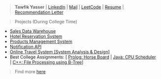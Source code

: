 > <strong>Tawfik Yasser</strong> | [LinkedIn](https://www.linkedin.com/in/tawfikyasser) | [Mail](mailto:tawfekyassertawfek@gmail.com) | [LeetCode](https://leetcode.com/dtetwk/) | [Resume](https://drive.google.com/file/d/1bEEGRUOIZ2Zxk2l2XtCm537DHexoN8iR/view?usp=sharing) | [Recommendation Letter](https://drive.google.com/file/d/1MxZaqmSWK8_NY0bZ9HdZtQKvH2ZoWShb/view?usp=sharing)

> Projects (During College Time)

* [Sales Data Warehouse](https://github.com/TawfikYasser/dw-sales)
* [Hotel Reservation System](https://github.com/TawfikYasser/Hotel-Reservation-System)
* [Products Management System](https://github.com/TawfikYasser/Products-Management-System)
* [Notification API](https://github.com/TawfikYasser/Advanced-Software-Engineering-CS352)
* [Online Travel System [System Analysis & Design] ](https://github.com/TawfikYasser/System-Analysis-and-Design-IS332)
* Best College Assignments: [ [Prolog: Horse Board](https://github.com/TawfikYasser/AI-Assignment-III) | [Java: CPU Scheduler](https://github.com/TawfikYasser/CPUSS/tree/main/src) | [C++: File Processing using B-Tree](https://github.com/TawfikYasser/B-Tree-Files)]

> Find more [here](https://github.com/TawfikYasser?tab=repositories)
